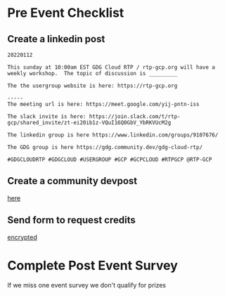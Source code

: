 # Pre Event Checklist

## Create a linkedin post

```
20220112

This sunday at 10:00am EST GDG Cloud RTP / rtp-gcp.org will have a weekly workshop.  The topic of discussion is _________

The the usergroup website is here: https://rtp-gcp.org

-----
The meeting url is here: https://meet.google.com/yij-pntn-iss

The slack invite is here: https://join.slack.com/t/rtp-gcp/shared_invite/zt-ei20ib1z-VQuI16Q0GbV_YbRKVUcM2g

The linkedin group is here https://www.linkedin.com/groups/9107676/

The GDG group is here https://gdg.community.dev/gdg-cloud-rtp/

#GDGCLOUDRTP #GDGCLOUD #USERGROUP #GCP #GCPCLOUD #RTPGCP @RTP-GCP

```

## Create a community devpost

<a href="https://gdg.community.dev/gdg-cloud-rtp/">here</a>

## Send form to request credits

[encrypted](secrets/urls/README.md)

# Complete Post Event Survey

If we miss one event survey we don't qualify for prizes
